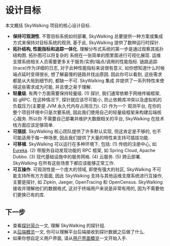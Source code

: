 # 设计目标

本文概括 SkyWalking 项目的核心设计目标.

- **保持可观测性**. 不管目标系统如何部署, SkyWalking 总要提供一种方案或集成方式来保持对目标系统的观测,
	基于此, SkyWalking 提供了数种运行时探针.
- **拓扑结构, 性能指标和追踪一体化**. 理解分布式系统的第一步是通过观察其拓扑结构图. 拓扑图可以将复杂的
	系统在一张简单的图里面进行可视化展现. 运维支撑系统相关人员需要更多关于服务/实例/端点/调用的性能指标.
	链路追踪(trace)作为详细的日志, 对于此种性能指标来说很有意义, 如你想知道什么时候端点延时变得很长,
	想了解最慢的链路并找出原因. 因此你可以看到, 这些需求都是从大局到细节的, 都缺一不可. SkyWalking 集成
	并提供了一系列特性来使得这些需求成为可能, 并且使之易于理解.
- **轻量级**. 有两个方面需要保持轻量级. (1) 探针, 我们通常依赖于网络传输框架, 如 gRPC. 在这种情况下,
	探针就应该尽可能小, 防止依赖库冲突以及虚拟机的负载压力(主要是 JVM 永久代内存占用压力). (2) 作为一个
	观测平台, 在你的整个项目环境中只是次要系统, 因此我们使用自己的轻量级框架来构建后端核心服务. 所以你
	不需要自己部署并维护大数据相关的平台, SkyWalking 在技术栈方面应该足够简单.
- **可插拔**. SkyWalking 核心团队提供了许多默认实现, 但这肯定是不够的, 也不可能适用于每一种场景,
	因此我们提供了大量的特性来支持可插拔功能.
- **可移植**. SkyWalking 可以运行在多种环境下, 包括:
(1) 传统的注册中心, 如 [Eureka](https://github.com/spring-cloud/spring-cloud-netflix).
(2) 带服务自动发现功能的 RPC 框架, 如 Spring Cloud, Apache Dubbo.
(3) 现代基础设施中的服务网格.
(4) 云服务.
(5) 跨云部署.
SkyWalking 在所有这些场景下都应该能够正常工作.
- **可互操作**. 可观测性是一个庞大的领域, 即使有强大的社区, SkyWalking 不可能支持所有方方面面, 因此
	SkyWalking 支持与其他运维支撑系统进行互操作, 主要是探针, 如 Zipkin, Jaeger, OpenTracing 和 OpenCensus.
	SkyWalking 接收并理解他们的数据格式, 这对于终端用户来说是非常有用的, 因为不需要他们更换已有的库.

## 下一步

- 查看[探针简介](probe-introduction.md)一文, 理解 SkyWalking 的探针组.
- 从[后端概览](backend-overview.md)一文, 你可以理解平台后端接收到探针数据之后做了什么.
- 如果你想自定义用户界面, 请从[用户界面概览](ui-overview.md)一文开始入手.
